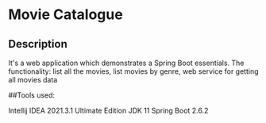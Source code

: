 # Movie Catalogue

## Description

It's a web application which demonstrates a Spring Boot essentials. 
The functionality: list all the movies, list movies by genre, web service for getting all movies data

##Tools used:

Intellij IDEA 2021.3.1 Ultimate Edition
JDK 11
Spring Boot 2.6.2
